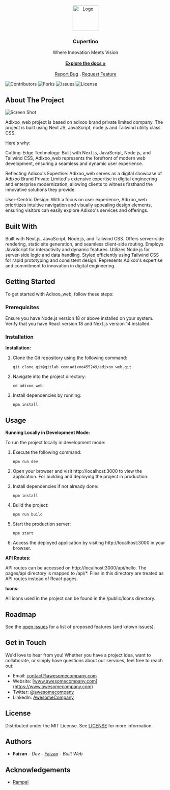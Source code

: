 
   <br/>
<p align="center">
  <a href="https://github.com/Adixoo-Brand/adixoo-web">
    <img src="[https://res.cloudinary.com/dexhxoret/image/upload/c_scale,w_319/v1709116278/fullwhite_o66n84.png](https://github.com/Abhi-Adixoo/ReadmeTest/blob/main/aidxoo-black_egjkbp.png)" alt="Logo" width="80" height="80">
  </a>

  <h3 align="center">Cupertino</h3>

  <p align="center">
    Where Innovation Meets Vision
    <br/>
    <br/>
    <a href="https://github.com/Adixoo-Brand/adixoo-web"><strong>Explore the docs »</strong></a>
    <br/>
    <br/>
    <a href="https://github.com/Adixoo-Brand/adixoo-web/issues">Report Bug</a>
    .
    <a href="https://github.com/Adixoo-Brand/adixoo-web/issues">Request Feature</a>
  </p>
</p>

![Contributors](https://img.shields.io/github/contributors/Adixoo-Brand/adixoo-web?color=dark-green) ![Forks](https://img.shields.io/github/forks/Adixoo-Brand/adixoo-web?style=social) ![Issues](https://img.shields.io/github/issues/Adixoo-Brand/adixoo-web) ![License](https://img.shields.io/github/license/Adixoo-Brand/adixoo-web) 

## About The Project

![Screen Shot](https://res.cloudinary.com/dexhxoret/image/upload/c_scale,w_319/v1709116278/fullwhite_o66n84.png)

Adixoo_web project is based on adixoo brand private limited company. The project is built using Next JS, JavaScript, node js and Tailwind utility class CSS.

Here's why:

Cutting-Edge Technology: Built with Next.js, JavaScript, Node.js, and Tailwind CSS, Adixoo_web represents the forefront of modern web development, ensuring a seamless and dynamic user experience.

Reflecting Adixoo's Expertise: Adixoo_web serves as a digital showcase of Adixoo Brand Private Limited's extensive expertise in digital engineering and enterprise modernization, allowing clients to witness firsthand the innovative solutions they provide.

User-Centric Design: With a focus on user experience, Adixoo_web prioritizes intuitive navigation and visually appealing design elements, ensuring visitors can easily explore Adixoo's services and offerings.

## Built With

Built with Next.js, JavaScript, Node.js, and Tailwind CSS.
Offers server-side rendering, static site generation, and seamless client-side routing.
Employs JavaScript for interactivity and dynamic features.
Utilizes Node.js for server-side logic and data handling.
Styled efficiently using Tailwind CSS for rapid prototyping and consistent design.
Represents Adixoo's expertise and commitment to innovation in digital engineering.

## Getting Started

To get started with Adixoo_web, follow these steps:

### Prerequisites

Ensure you have Node.js version 18 or above installed on your system.
Verify that you have React version 18 and Next.js version 14 installed.

### Installation

**Installation:**

1. Clone the Git repository using the following command:
   ```
   git clone git@gitlab.com:adixoo455249/adixoo_web.git
   ```

2. Navigate into the project directory:
   ```
   cd adixoo_web
   ```

3. Install dependencies by running:
   ```
   npm install
   ```

## Usage

**Running Locally in Development Mode:**

To run the project locally in development mode:

1. Execute the following command:
   ```
   npm run dev
   ```

2. Open your browser and visit http://localhost:3000 to view the application.
For building and deploying the project in production:

1. Install dependencies if not already done:
   ```
   npm install
   ```

2. Build the project:
   ```
   npm run build
   ```

3. Start the production server:
   ```
   npm start
   ```

4. Access the deployed application by visiting http://localhost:3000 in your browser.

**API Routes:**

API routes can be accessed on http://localhost:3000/api/hello. The pages/api directory is mapped to /api/*. Files in this directory are treated as API routes instead of React pages.

**Icons:**

All icons used in the project can be found in the /public/Icons directory.

## Roadmap

See the [open issues](https://github.com/Adixoo-Brand/adixoo-web/issues) for a list of proposed features (and known issues).

## Get in Touch

We'd love to hear from you! Whether you have a project idea, want to collaborate, or simply have questions about our services, feel free to reach out:

- Email: contact@awesomecompany.com
- Website: [www.awesomecompany.com](https://www.awesomecompany.com)
- Twitter: [@awesomecompany](https://twitter.com/awesomecompany)
- LinkedIn: [AwesomeCompany](https://www.linkedin.com/company/awesomecompany)

## License

Distributed under the MIT License. See [LICENSE](https://github.com/Adixoo-Brand/adixoo-web/blob/main/LICENSE.md) for more information.

## Authors

* **Faizan** - *Dev* - [Faizan](https://github.com/faiz) - *Built Web*

## Acknowledgements

* [Rampal](https://github.com/ramu)
